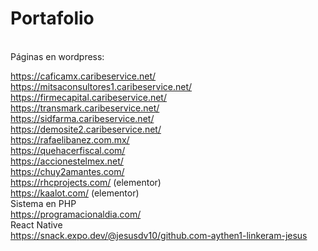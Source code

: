 <h1>Portafolio</h1><br>
Páginas en wordpress:<br>


https://caficamx.caribeservice.net/<br>
https://mitsaconsultores1.caribeservice.net/<br>
https://firmecapital.caribeservice.net/<br>
https://transmark.caribeservice.net/<br>
https://sidfarma.caribeservice.net/<br>
https://demosite2.caribeservice.net/<br>
https://rafaelibanez.com.mx/<br>
https://quehacerfiscal.com/<br>
https://accionestelmex.net/<br>
https://chuy2amantes.com/<br>
https://rhcprojects.com/ (elementor)<br>
https://kaalot.com/ (elementor)<br>
Sistema en PHP<br>
https://programacionaldia.com/<br>
React Native<br>
https://snack.expo.dev/@jesusdv10/github.com-aythen1-linkeram-jesus<br>

